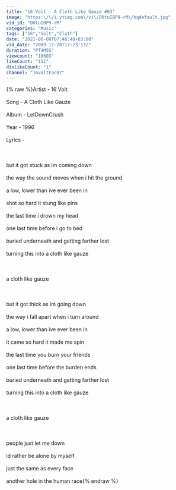 ```yaml
---
title: "16 Volt - A Cloth Like Gauze #03"
image: "https:\/\/i.ytimg.com\/vi\/D0tuIBP9-rM\/hqdefault.jpg"
vid_id: "D0tuIBP9-rM"
categories: "Music"
tags: ["16","Volt","Cloth"]
date: "2021-06-09T07:46:48+03:00"
vid_date: "2009-11-20T17:23:13Z"
duration: "PT4M5S"
viewcount: "10603"
likeCount: "111"
dislikeCount: "1"
channel: "16voltFan97"
---
```

{% raw %}Artist - 16 Volt<br /><br />Song - A Cloth Like Gauze<br /><br />Album - LetDownCrush<br /><br />Year - 1996<br /><br />Lyrics - <br /><br /><br /><br />but it got stuck as im coming down<br /><br />the way the sound moves when i hit the ground<br /><br />a low, lower than ive ever been in<br /><br />shot so hard it stung like pins<br /><br />the last time i drown my head<br /><br />one last time before i go to bed<br /><br />buried underneath and getting farther lost<br /><br />turning this into a cloth like gauze<br /><br /><br /><br />a cloth like gauze<br /><br /><br /><br />but it got thick as im going down<br /><br />the way i fall apart when i turn around<br /><br />a low, lower than ive ever been in<br /><br />it came so hard it made me spin<br /><br />the last time you burn your friends<br /><br />one last time before the burden ends<br /><br />buried underneath and getting farther lost<br /><br />turning this into a cloth like gauze<br /><br /><br /><br />a cloth like gauze<br /><br /><br /><br />people just let me down<br /><br />id rather be alone by myself<br /><br />just the same as every face<br /><br />another hole in the human race{% endraw %}
